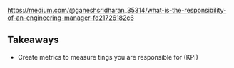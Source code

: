 https://medium.com/@ganeshsridharan_35314/what-is-the-responsibility-of-an-engineering-manager-fd21726182c6

## Takeaways
- Create metrics to measure tings you are responsible for (KPI) 